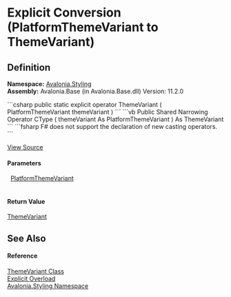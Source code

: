 # Explicit Conversion (PlatformThemeVariant to ThemeVariant)




## Definition
**Namespace:** <a href="N_Avalonia_Styling">Avalonia.Styling</a>  
**Assembly:** Avalonia.Base (in Avalonia.Base.dll) Version: 11.2.0

<Tabs groupId="api-code-preview">
<TabItem value="csharp" label="C#">
```csharp
public static explicit operator ThemeVariant (
	PlatformThemeVariant themeVariant
)
```
</TabItem>
<TabItem value="vb" label="VB">
```vb
Public Shared Narrowing Operator CType ( 
	themeVariant As PlatformThemeVariant
) As ThemeVariant
```
</TabItem>
<TabItem value="fsharp" label="F#">
```fsharp
F# does not support the declaration of new casting operators.
```
</TabItem>
</Tabs>



<a href="https://github.com/AvaloniaUI/Avalonia/tree/master/src/Avalonia.Base/Styling/ThemeVariant.cs#L99" title="View the source code">View Source</a>



#### Parameters
<dl><dt>  <a href="T_Avalonia_Platform_PlatformThemeVariant">PlatformThemeVariant</a></dt><dd> </dd></dl>

#### Return Value
<a href="T_Avalonia_Styling_ThemeVariant">ThemeVariant</a>

## See Also


#### Reference
<a href="T_Avalonia_Styling_ThemeVariant">ThemeVariant Class</a>  
<a href="Overload_Avalonia_Styling_ThemeVariant_op_Explicit">Explicit Overload</a>  
<a href="N_Avalonia_Styling">Avalonia.Styling Namespace</a>  

